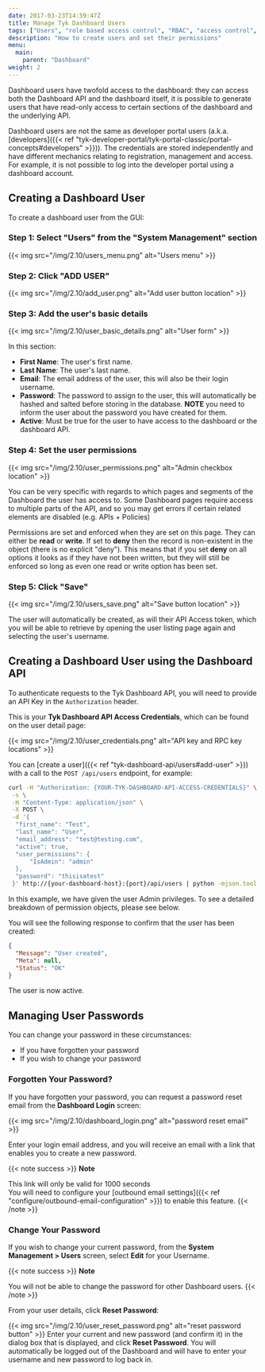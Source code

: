 ```yaml
---
date: 2017-03-23T14:59:47Z
title: Manage Tyk Dashboard Users
tags: ["Users", "role based access control", "RBAC", "access control", "Tyk Dashboard"]
description: "How to create users and set their permissions"
menu:
  main:
    parent: "Dashboard"
weight: 2
---
```


Dashboard users have twofold access to the dashboard: they can access both the Dashboard API and the dashboard itself, it is possible to generate users that have read-only access to certain sections of the dashboard and the underlying API.

Dashboard users are not the same as developer portal users (a.k.a. [developers]({{< ref "tyk-developer-portal/tyk-portal-classic/portal-concepts#developers" >}})). The credentials are stored independently and have different mechanics relating to registration, management and access. For example, it is not possible to log into the developer portal using a dashboard account.

## Creating a Dashboard User

To create a dashboard user from the GUI:

### Step 1: Select "Users" from the "System Management" section

{{< img src="/img/2.10/users_menu.png" alt="Users menu" >}}

### Step 2: Click "ADD USER"

{{< img src="/img/2.10/add_user.png" alt="Add user button location" >}}

### Step 3: Add the user's basic details

{{< img src="/img/2.10/user_basic_details.png" alt="User form" >}}

In this section:

- **First Name**: The user's first name.
- **Last Name**: The user's last name.
- **Email**: The email address of the user, this will also be their login username.
- **Password**: The password to assign to the user, this will automatically be hashed and salted before storing in the database. **NOTE** you need to inform the user about the password you have created for them.
- **Active**: Must be true for the user to have access to the dashboard or the dashboard API.

### Step 4: Set the user permissions

{{< img src="/img/2.10/user_permissions.png" alt="Admin checkbox location" >}}

You can be very specific with regards to which pages and segments of the Dashboard the user has access to. Some Dashboard pages require access to multiple parts of the API, and so you may get errors if certain related elements are disabled (e.g. APIs + Policies)

Permissions are set and enforced when they are set on this page. They can either be **read** or **write**. If set to **deny** then the record is non-existent in the object (there is no explicit "deny"). This means that if you set **deny** on all options it looks as if they have not been written, but they will still be enforced so long as even one read or write option has been set.

### Step 5: Click "Save"

{{< img src="/img/2.10/users_save.png" alt="Save button location" >}}

The user will automatically be created, as will their API Access token, which you will be able to retrieve by opening the user listing page again and selecting the user's username.

## Creating a Dashboard User using the Dashboard API

To authenticate requests to the Tyk Dashboard API, you will need to provide an API Key in the `Authorization` header.

This is your **Tyk Dashboard API Access Credentials**, which can be found on the user detail page:

{{< img src="/img/2.10/user_credentials.png" alt="API key and RPC key locations" >}}

You can [create a user]({{< ref "tyk-dashboard-api/users#add-user" >}}) with a call to the `POST /api/users` endpoint, for example:

```bash
curl -H "Authorization: {YOUR-TYK-DASHBOARD-API-ACCESS-CREDENTIALS}" \
 -s \
 -H "Content-Type: application/json" \
 -X POST \
 -d '{
  "first_name": "Test",
  "last_name": "User",
  "email_address": "test@testing.com",
  "active": true,
  "user_permissions": {
      "IsAdmin": "admin"
  },
  "password": "thisisatest"
 }' http://{your-dashboard-host}:{port}/api/users | python -mjson.tool
```

In this example, we have given the user Admin privileges. To see a detailed breakdown of permission objects, please see below.

You will see the following response to confirm that the user has been created:

```json
{
  "Message": "User created",
  "Meta": null,
  "Status": "OK"
}
```

The user is now active.

## Managing User Passwords

You can change your password in these circumstances:

- If you have forgotten your password
- If you wish to change your password

### Forgotten Your Password?

If you have forgotten your password, you can request a password reset email from the **Dashboard Login** screen:

{{< img src="/img/2.10/dashboard_login.png" alt="password reset email" >}}

Enter your login email address, and you will receive an email with a link that enables you to create a new password.

{{< note success >}}
**Note**

This link will only be valid for 1000 seconds
<br/>
You will need to configure your [outbound email settings]({{< ref "configure/outbound-email-configuration" >}}) to enable this feature.
{{< /note >}}

### Change Your Password

If you wish to change your current password, from the **System Management > Users** screen, select **Edit** for your Username.

{{< note success >}}
**Note**

You will not be able to change the password for other Dashboard users.
{{< /note >}}

From your user details, click **Reset Password**:

{{< img src="/img/2.10/user_reset_password.png" alt="reset password button" >}}
Enter your current and new password (and confirm it) in the dialog box that is displayed, and click **Reset Password**.
You will automatically be logged out of the Dashboard and will have to enter your username and new password to log back in.
